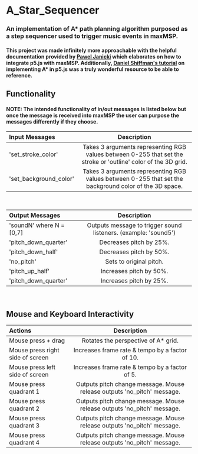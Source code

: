 # A_Star_Sequencer

### An implementation of A* path planning algorithm purposed as a step sequencer used to trigger music events in maxMSP.

#### This project was made infinitely more approachable with the helpful documentation provided by [Pawel Janicki](https://www.paweljanicki.jp/projects_maxandp5js_en.html) which elaborates on how to integrate p5.js with maxMSP.  Additionally, [Daniel Shiffman's tutorial](https://thecodingtrain.com/CodingChallenges/051.1-astar.html)  on implementing A* in p5.js was a truly wonderful resource to be able to reference.

## Functionality
#### NOTE: The intended functionality of in/out messages is listed below but once the message is received into maxMSP the user can purpose the messages differently if they choose.

| Input Messages | Description |   
| :------------- | :----------: |   
| 'set_stroke_color' | Takes 3 arguments representing RGB values between 0-255 that set the stroke or 'outline' color of the 3D grid. |  
| 'set_background_color' | Takes 3 arguments representing RGB values between 0-255 that set the background color of the 3D space. |


<br/>

| Output Messages | Description  |   
| :------------- | :----------: |   
| 'soundN' where N = [0,7] | Outputs message to trigger sound listeners. (example: 'sound5') |  
| 'pitch_down_quarter' | Decreases pitch by 25%. |
| 'pitch_down_half' | Decreases pitch by 50%.  |
| 'no_pitch' | Sets to original pitch. |
| 'pitch_up_half' | Increases pitch by 50%.  |
| 'pitch_down_quarter' | Increases pitch by 25%. |

<br/>

## Mouse and Keyboard Interactivity

| Actions | Description  |   
| :------------- | :----------: |  
| Mouse press + drag | Rotates the perspective of A* grid. |
| Mouse press right side of screen | Increases frame rate & tempo by a factor of 10.  |
| Mouse press left side of screen | Increases frame rate & tempo by a factor of 5.  |
| Mouse press quadrant 1 | Outputs pitch change message.  Mouse release outputs 'no_pitch' message.|
| Mouse press quadrant 2 | Outputs pitch change message.  Mouse release outputs 'no_pitch' message. |
| Mouse press quadrant 3 | Outputs pitch change message.  Mouse release outputs 'no_pitch' message. |
| Mouse press quadrant 4 | Outputs pitch change message.  Mouse release outputs 'no_pitch' message. | 
